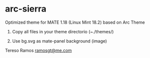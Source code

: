 # arc-sierra

Optimized theme for MATE 1.18 (Linux Mint 18.2) based on Arc Theme

1) Copy all files in your theme directorio (~./themes/)

2) Use bg.svg as mate-panel background (image)


Tereso Ramos ramosgt@me.com

